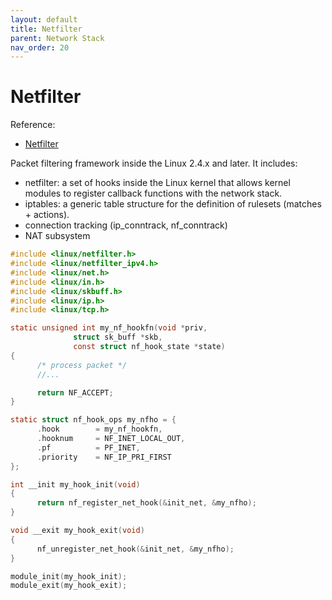 ```yaml
---
layout: default
title: Netfilter
parent: Network Stack
nav_order: 20
---
```


# Netfilter

Reference:

- [Netfilter](http://www.netfilter.org/)

Packet filtering framework inside the Linux 2.4.x and later. It includes:

- netfilter: a set of hooks inside the Linux kernel that allows kernel modules to register callback functions with the network stack.
- iptables: a generic table structure for the definition of rulesets (matches + actions).
- connection tracking (ip_conntrack, nf_conntrack)
- NAT subsystem


```c
#include <linux/netfilter.h>
#include <linux/netfilter_ipv4.h>
#include <linux/net.h>
#include <linux/in.h>
#include <linux/skbuff.h>
#include <linux/ip.h>
#include <linux/tcp.h>

static unsigned int my_nf_hookfn(void *priv,
              struct sk_buff *skb,
              const struct nf_hook_state *state)
{
      /* process packet */
      //...

      return NF_ACCEPT;
}

static struct nf_hook_ops my_nfho = {
      .hook        = my_nf_hookfn,
      .hooknum     = NF_INET_LOCAL_OUT,
      .pf          = PF_INET,
      .priority    = NF_IP_PRI_FIRST
};

int __init my_hook_init(void)
{
      return nf_register_net_hook(&init_net, &my_nfho);
}

void __exit my_hook_exit(void)
{
      nf_unregister_net_hook(&init_net, &my_nfho);
}

module_init(my_hook_init);
module_exit(my_hook_exit);
```